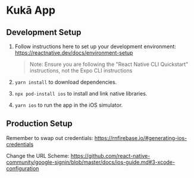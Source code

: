 # Kukā App

## Development Setup

1. Follow instructions here to set up your development environment: https://reactnative.dev/docs/environment-setup

    > Note: Ensure you are following the "React Native CLI Quickstart" instructions, not the Expo CLI instructions

1. `yarn install` to download dependencies.

1. `npx pod-install ios` to install and link native libraries.

1. `yarn ios` to run the app in the iOS simulator.

## Production Setup

Remember to swap out credentials: https://rnfirebase.io/#generating-ios-credentials

Change the URL Scheme: https://github.com/react-native-community/google-signin/blob/master/docs/ios-guide.md#3-xcode-configuration